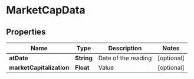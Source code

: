

# MarketCapData


## Properties

| Name | Type | Description | Notes |
|------------ | ------------- | ------------- | -------------|
|**atDate** | **String** | Date of the reading |  [optional] |
|**marketCapitalization** | **Float** | Value |  [optional] |



